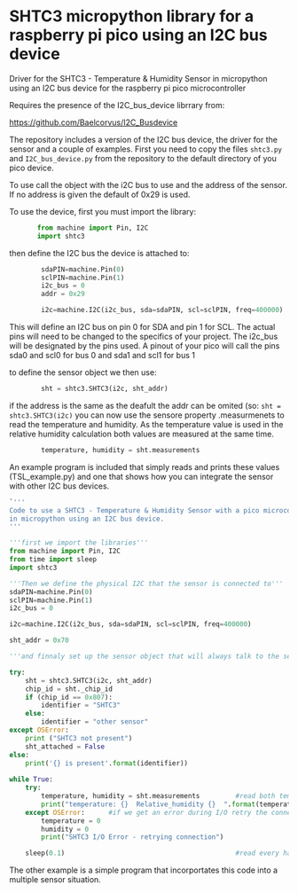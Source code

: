 # SHTC3 micropython library for a raspberry pi pico using an I2C bus device
 Driver for the SHTC3 - Temperature & Humidity Sensor in micropython using an I2C bus device for the raspberry pi pico microcontroller

Requires the presence of the I2C_bus_device librrary from:

https://github.com/Baelcorvus/I2C_Busdevice

The repository includes a version of the I2C bus device, the driver for the sensor and a couple of examples.
First you need to copy the files `shtc3.py` and `I2C_bus_device.py` from the repository to the default directory of you pico device.

To use call the object with the i2C bus to use and the address of the sensor.
If no address is given the default of 0x29 is used.

To use the device, first you must import the library:
 ```python
        from machine import Pin, I2C
        import shtc3
```
then define the I2C bus the device is attached to:
```python
        sdaPIN=machine.Pin(0)
        sclPIN=machine.Pin(1)
        i2c_bus = 0
        addr = 0x29

        i2c=machine.I2C(i2c_bus, sda=sdaPIN, scl=sclPIN, freq=400000)
```    
This will define an I2C bus on pin 0 for SDA and pin 1 for SCL. The actual pins will need to be changed
to the specifics of your project. The i2c_bus will be designated by the pins used. A pinout
of your pico will call the pins sda0 and scl0 for bus 0 and sda1 and scl1 for bus 1

to define the sensor object we then use:
```python
        sht = shtc3.SHTC3(i2c, sht_addr)
```        
if the address is the same as the deafult the addr can be omited (so: `sht = shtc3.SHTC3(i2c)`
you can now use the sensore property .measurmenets to read the temperature and humidity.
As the temperature value is used in the relative humidity calculation both values are measured at the same time.

```python        
        temperature, humidity = sht.measurements
```

An example program is included that simply reads and prints these values (TSL_example.py) and one that shows how you 
can integrate the sensor with other I2C bus devices.

```python
`'''
Code to use a SHTC3 - Temperature & Humidity Sensor with a pico microcontroller
in micropython using an I2C bus device.
'''

'''first we import the libraries'''
from machine import Pin, I2C
from time import sleep
import shtc3

'''Then we define the physical I2C that the sensor is connected to''' 
sdaPIN=machine.Pin(0)
sclPIN=machine.Pin(1)
i2c_bus = 0

i2c=machine.I2C(i2c_bus, sda=sdaPIN, scl=sclPIN, freq=400000)

sht_addr = 0x70

'''and finnaly set up the sensor object that will always talk to the sensor'''

try:
    sht = shtc3.SHTC3(i2c, sht_addr)
    chip_id = sht._chip_id
    if (chip_id == 0x807):
        identifier = "SHTC3"
    else:
        identifier = "other sensor"
except OSError:
    print ("SHTC3 not present")
    sht_attached = False
else:
    print('{} is present'.format(identifier))
        
while True:
    try:
        temperature, humidity = sht.measurements         #read both temperature and humidity at the same time. 
        print("temperature: {}  Relative_humidity {}  ".format(temperature, humidity), end = '\r')
    except OSError:      #if we get an error during I/O retry the connection
        temperature = 0
        humidity = 0
        print("SHTC3 I/O Error - retrying connection")

    sleep(0.1)                                           #read every half second - not necessary for the bus, just cosmetic, omit as needed
```

The other example is a simple program that incorportates this code into a multiple sensor situation.
